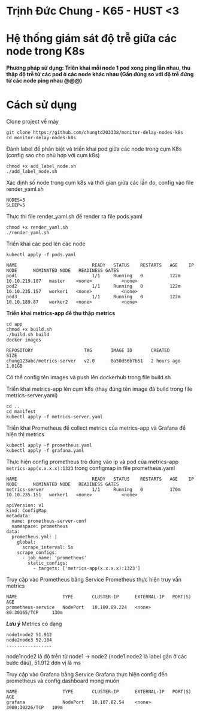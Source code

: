 # Trịnh Đức Chung - K65 - HUST <3
# Hệ thống giám sát độ trễ giữa các node trong K8s #
**Phương pháp sử dụng: Triên khai mỗi node 1 pod xong ping lẫn nhau, thu thập độ trễ từ các pod ở các node khác nhau (Gần đúng so với độ trễ đứng từ các node ping nhau @@@)**
# Cách sử dụng #
Clone project về máy
```console
git clone https://github.com/chungtd203338/monitor-delay-nodes-k8s
cd monitor-delay-nodes-k8s
```
Đánh label để phân biệt và triển khai pod giữa các node trong cụm K8s (config sao cho phù hợp với cụm k8s)
```console
chmod +x add_label_node.sh
./add_label_node.sh
```
Xác định số node trong cụm k8s và thời gian giữa các lần đo, config vào file render_yaml.sh
```console
NODES=3
SLEEP=5
```
Thực thi file render_yaml.sh để render ra file pods.yaml
```console
chmod +x render_yaml.sh
./render_yaml.sh
```
Triển khai các pod lên các node
```console
kubectl apply -f pods.yaml
```
```
NAME                            READY   STATUS    RESTARTS   AGE    IP              NODE      NOMINATED NODE   READINESS GATES
pod1                            1/1     Running   0          122m   10.10.219.107   master    <none>           <none>
pod2                            1/1     Running   0          122m   10.10.235.157   worker1   <none>           <none>
pod3                            1/1     Running   0          122m   10.10.189.87    worker2   <none>           <none>
```
**Triển khai metrics-app để thu thập metrics**
```console
cd app
chmod +x build.sh
./build.sh build
docker images
```
```
REPOSITORY                   TAG       IMAGE ID       CREATED       SIZE
chung123abc/metrics-server   v2.0      0a50d56b7b51   2 hours ago   1.01GB
```
Có thể config tên images và push lên dockerhub trong file build.sh

Triển khai metrics-app lên cụm k8s (thay đúng tên image đã build trong file metrics-server.yaml)
```console
cd ..
cd manifest
kubectl apply -f metrics-server.yaml
```

Triển khai Prometheus để collect metrics của metrics-app và Grafana để hiện thị metrics
```console
kubectl apply -f prometheus.yaml
kubectl apply -f grafana.yaml
```

Thực hiện config prometheus trỏ đúng vào ip và pod của metrics-app ```metrics-app(x.x.x.x):1323``` trong configmap in file prometheus.yaml
```
NAME                            READY   STATUS    RESTARTS   AGE    IP              NODE      NOMINATED NODE   READINESS GATES
metrics-server                  1/1     Running   0          170m   10.10.235.151   worker1   <none>           <none>

```
```
apiVersion: v1
kind: ConfigMap
metadata:
  name: prometheus-server-conf
  namespace: prometheus
data:
  prometheus.yml: |
    global:
      scrape_interval: 5s
    scrape_configs:
      - job_name: 'prometheus'
        static_configs:
          - targets: ['metrics-app(x.x.x.x):1323']
```

Truy cập vào Prometheus bằng Service Prometheus thực hiện truy vấn metrics
```
NAME                 TYPE       CLUSTER-IP      EXTERNAL-IP   PORT(S)          AGE
prometheus-service   NodePort   10.100.89.224   <none>        80:30165/TCP     130m
```
***Lưu ý***
Metrics có dạng
```
node1node2 51.912
node2node3 52.104
.................
```
node1node2 là độ trễn từ node1 -> node2 (node1 node2 là label gắn ở các bước đầu),
51.912 đơn vị là ms

Truy cập vào Grafana bằng Service Grafana thực hiện config đến prometheus và config dashboard mong muốn
```
NAME                 TYPE       CLUSTER-IP      EXTERNAL-IP   PORT(S)          AGE
grafana              NodePort   10.107.82.54    <none>        3000:30226/TCP   109m
```
